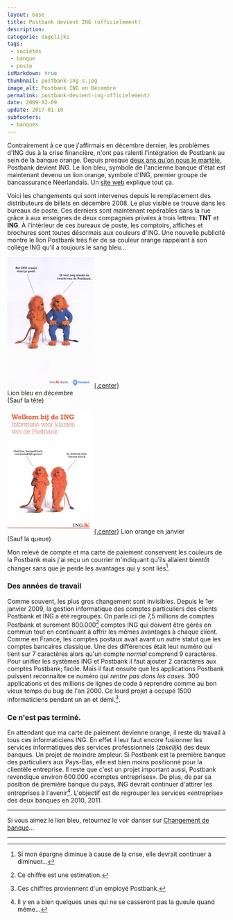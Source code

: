 ```yaml
---
layout: base
title: Postbank devient ING (officielement)
description: 
categorie: dagelijks
tags:
 - sociétés
 - banque
 - poste
isMarkdown: true
thumbnail: postbank-ing-s.jpg
image_alt: Postbank ING en Décembre
permalink: postbank-devient-ing-officielement/
date: 2009-02-09
update: 2017-01-10
subfooters:
 - banques
---
```



Contrairement à ce que j'affirmais en décembre dernier, les problèmes d'ING dus à la crise financière,  n'ont pas ralenti l'intégration de Postbank au sein de la banque orange. Depuis presque [deux ans qu'on nous le martèle](/les-lions-cons), Postbank devient ING. Le lion bleu, symbole de l'ancienne banque d'état est maintenant devenu un lion orange, symbole d'ING, premier groupe de bancassurance Néerlandais. Un [site web](http://www.ing.nl/samenvoeging/) explique tout ça.

Voici les changements qui sont intervenus depuis le remplacement des distributeurs de billets en décembre 2008. Le plus visible se trouve dans les bureaux de poste. Ces derniers sont maintenant repérables dans la rue grâce à aux enseignes de deux compagnies privées à trois lettres: **TNT** et **ING**. À l'intérieur de ces bureaux de poste, les comptoirs, affiches et brochures sont toutes désormais aux couleurs d'ING. Une nouvelle publicité montre le lion Postbank très fièr de sa couleur orange rappelant à son collège ING qu'il a toujours le sang bleu...


<div class="flex justify-center">
  <div class="m-1 text-center">

[![Postbank ING en Décembre](postbank-ing-s.jpg){.center}](/postbank-devient-ing-officielement/postbank-ing-750w.jpeg)  
Lion bleu en décembre  
(Sauf la tête)

  </div>
  <div class="m-1 text-center">

[![ING Postbank en janvier](Welkom-bij-de-ING.jpg){.center}](/postbank-devient-ing-officielement/Welkom-bij-de-ING-big-852w.jpeg)
Lion orange en janvier  
(Sauf la queue)

  </div>
</div>


Mon relevé de compte et ma carte de paiement conservent les couleurs de la Postbank mais j'ai reçu un courrier m'indiquant qu'ils allaient bientôt changer sans que je perde les avantages qui y sont liés[^1].

### Des années de travail

Comme souvent, les plus gros changement sont invisibles. Depuis le 1er janvier 2009, la gestion informatique des comptes particuliers des clients Postbank et ING a été regroupés.  On parle ici de 7,5 millions de comptes Postbank et surement 800.000[^2] comptes ING qui doivent être gérés en commun tout en continuant à offrir les mêmes avantages à chaque client. Comme en France, les comptes postaux avait avant un autre statut que les comptes bancaires classique. Une des différences était leur numéro qui tient sur 7 caractères alors qu'un compte *normal* comprend 9 caractères. Pour unifier les systèmes ING et Postbank il faut ajouter 2 caractères aux comptes Postbank; facile. Mais il faut ensuite que les applications Postbank puissent reconnaitre ce numéro qui *rentre pas dans les cases*. 300 applications et des millions de lignes de code à reprendre comme au bon vieux temps du bug de l'an 2000. Ce lourd projet a occupé 1500 informaticiens pendant un an et demi.[^3]. 

### Ce n'est pas terminé.

En attendant que ma carte de paiement devienne orange, il reste du travail à tous ces informaticiens ING. En effet il leur faut encore fusionner les services informatiques des services professionnels (*zakelijk*) des deux banques. Un projet de moindre ampleur. Si Postbank est la première banque des particuliers aux Pays-Bas, elle est bien moins positionné pour la clientèle entreprise. Il reste que c'est un projet important aussi, Postbank revendique environ 600.000 «comptes entreprises». De plus, de par sa position de première banque du pays, ING devrait continuer d'attirer les entreprises à l'avenir[^4]. L'objectif est de regrouper les services «entreprise» des deux banques en 2010, 2011.

---- 
Si vous aimez le lion bleu, retournez le voir danser sur [Changement de banque](/changement-de-banque)...


---
[^1]: Si mon épargne diminue à cause de la crise, elle devrait continuer à diminuer...
[^2]: Ce chiffre est une estimation.
[^3]: Ces chiffres proviennent d'un employé Postbank.
[^4]: Il y en a bien quelques unes qui ne se casseront pas la gueule quand même...